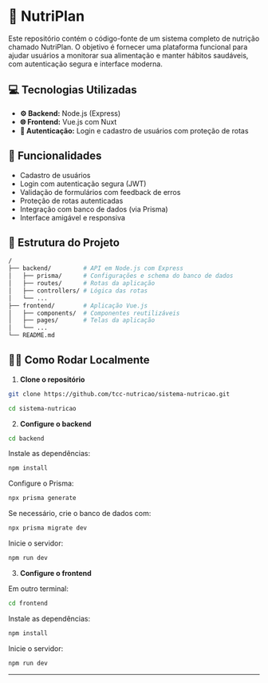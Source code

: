 # 🍎 NutriPlan

Este repositório contém o código-fonte de um sistema completo de nutrição chamado NutriPlan. O objetivo é fornecer uma plataforma funcional para ajudar usuários a monitorar sua alimentação e manter hábitos saudáveis, com autenticação segura e interface moderna.

## 💻 Tecnologias Utilizadas

- **⚙️ Backend:** Node.js (Express)
- **🌐 Frontend:** Vue.js com Nuxt
- **🔐 Autenticação:** Login e cadastro de usuários com proteção de rotas

## 📌 Funcionalidades

- Cadastro de usuários
- Login com autenticação segura (JWT)
- Validação de formulários com feedback de erros
- Proteção de rotas autenticadas
- Integração com banco de dados (via Prisma)
- Interface amigável e responsiva

## 📁 Estrutura do Projeto

```bash
/
├── backend/         # API em Node.js com Express
│   ├── prisma/      # Configurações e schema do banco de dados
│   ├── routes/      # Rotas da aplicação
│   ├── controllers/ # Lógica das rotas
│   └── ...
├── frontend/        # Aplicação Vue.js
│   ├── components/  # Componentes reutilizáveis
│   ├── pages/       # Telas da aplicação
│   └── ...
└── README.md
```

## 👨‍💻 Como Rodar Localmente

1. **Clone o repositório**
```bash
git clone https://github.com/tcc-nutricao/sistema-nutricao.git

cd sistema-nutricao
```

2. **Configure o backend**

```bash
cd backend
```

Instale as dependências:
```bash
npm install
```

Configure o Prisma:
```bash
npx prisma generate
```

Se necessário, crie o banco de dados com:
```bash
npx prisma migrate dev
```

Inicie o servidor:
```bash
npm run dev
```

3. **Configure o frontend**

Em outro terminal:
```bash
cd frontend
```

Instale as dependências:
```bash
npm install
```

Inicie o servidor:
```bash
npm run dev
```

---


